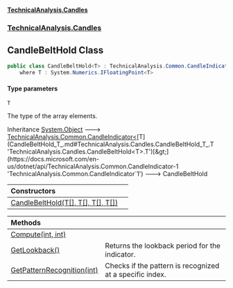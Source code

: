 #### [TechnicalAnalysis.Candles](TechnicalAnalysis.Candles.md 'TechnicalAnalysis.Candles')
### [TechnicalAnalysis.Candles](TechnicalAnalysis.Candles.md#TechnicalAnalysis.Candles 'TechnicalAnalysis.Candles')

## CandleBeltHold<T> Class

```csharp
public class CandleBeltHold<T> : TechnicalAnalysis.Common.CandleIndicator<T>
    where T : System.Numerics.IFloatingPoint<T>
```
#### Type parameters

<a name='TechnicalAnalysis.Candles.CandleBeltHold_T_.T'></a>

`T`

The type of the array elements.

Inheritance [System.Object](https://docs.microsoft.com/en-us/dotnet/api/System.Object 'System.Object') &#129106; [TechnicalAnalysis.Common.CandleIndicator&lt;](https://docs.microsoft.com/en-us/dotnet/api/TechnicalAnalysis.Common.CandleIndicator-1 'TechnicalAnalysis.Common.CandleIndicator`1')[T](CandleBeltHold_T_.md#TechnicalAnalysis.Candles.CandleBeltHold_T_.T 'TechnicalAnalysis.Candles.CandleBeltHold<T>.T')[&gt;](https://docs.microsoft.com/en-us/dotnet/api/TechnicalAnalysis.Common.CandleIndicator-1 'TechnicalAnalysis.Common.CandleIndicator`1') &#129106; CandleBeltHold<T>

| Constructors | |
| :--- | :--- |
| [CandleBeltHold(T[], T[], T[], T[])](CandleBeltHold_T_.CandleBeltHold(T[],T[],T[],T[]).md 'TechnicalAnalysis.Candles.CandleBeltHold<T>.CandleBeltHold(T[], T[], T[], T[])') | |

| Methods | |
| :--- | :--- |
| [Compute(int, int)](CandleBeltHold_T_.Compute(int,int).md 'TechnicalAnalysis.Candles.CandleBeltHold<T>.Compute(int, int)') | |
| [GetLookback()](CandleBeltHold_T_.GetLookback().md 'TechnicalAnalysis.Candles.CandleBeltHold<T>.GetLookback()') | Returns the lookback period for the indicator. |
| [GetPatternRecognition(int)](CandleBeltHold_T_.GetPatternRecognition(int).md 'TechnicalAnalysis.Candles.CandleBeltHold<T>.GetPatternRecognition(int)') | Checks if the pattern is recognized at a specific index. |
